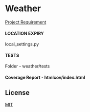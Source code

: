 # Weather 

[Project 
 Requirement](https://drive.google.com/file/d/1CbmddgSXVzDiVMMhDKNM7yLQPxWf5Wyp/view)

#### LOCATION EXPIRY

local_settings.py

#### TESTS

Folder - weather/tests

#### Coverage Report - htmlcov/index.html

## License

[MIT](https://choosealicense.com/licenses/mit/)
